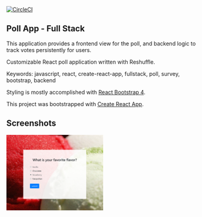 [![CircleCI](https://circleci.com/gh/reshufflehq/poll.svg?style=svg)](https://circleci.com/gh/reshufflehq/poll)

## Poll App - Full Stack

This application provides a frontend view for the poll, and backend logic to track votes persistently for users.

Customizable React poll application written with Reshuffle.

Keywords: javascript, react, create-react-app, fullstack, poll, survey, bootstrap, backend

Styling is mostly accomplished with [React Bootstrap 4](https://react-bootstrap.github.io/).

This project was bootstrapped with [Create React App](https://github.com/facebook/create-react-app).

## Screenshots

<img src="./app-screen.png" width="50%" height="50%">
